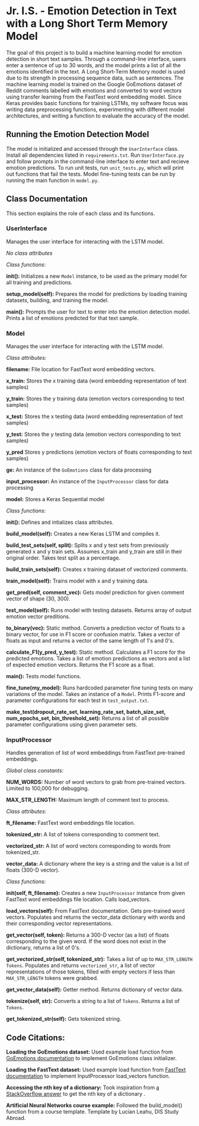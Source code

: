 # Jr. I.S. - Emotion Detection in Text with a Long Short Term Memory Model
The goal of this project is to build a machine learning model for emotion detection in short text samples. Through a command-line interface, users enter a sentence of up to 30 words, and the model prints a list of all the emotions identified in the text. A Long Short-Term Memory model is used due to its strength in processing sequence data, such as sentences. The machine learning model is trained on the Google GoEmotions dataset of Reddit comments labelled with emotions and converted to word vectors using transfer learning from the FastText word embedding model. Since Keras provides basic functions for training LSTMs, my software focus was writing data preprocessing functions, experimenting with different model architectures, and writing a function to evaluate the accuracy of the model.

## Running the Emotion Detection Model
The model is initialized and accessed through the `UserInterface` class. Install all dependencies listed in `requirements.txt`. Run `UserInterface.py` and follow prompts in the command-line interface to enter text and recieve emotion predictions. To run unit tests, run `unit_tests.py`, which will print out functions that fail the tests. Model fine-tuning tests can be run by running the main function in `model.py`.

## Class Documentation
This section explains the role of each class and its functions.

### UserInterface
Manages the user interface for interacting with the LSTM model.

*No class attributes*

*Class functions:* 

**init():** Initializes a new `Model` instance, to be used as the primary model for all training and predictions.

**setup_model(self):** Prepares the model for predictions by loading training datasets, building, and training the model.

**main():** Prompts the user for text to enter into the emotion detection model. Prints a list of emotions predicted for that text sample.

### Model
Manages the user interface for interacting with the LSTM model.

*Class attributes:*

**filename:** File location for FastText word embedding vectors.

**x_train:** Stores the x training data (word embedding representation of text samples) 

**y_train:** Stores the y training data (emotion vectors corresponding to text samples)

**x_test:** Stores the x testing data (word embedding representation of text samples) 

**y_test:** Stores the y testing data (emotion vectors corresponding to text samples)

**y_pred** Stores y predictions (emotion vectors of floats corresponding to text samples)

**ge:** An instance of the `GoEmotions` class for data processing

**input_processor:** An instance of the `InputProcessor` class for data processing

**model:** Stores a Keras Sequential model


*Class functions:*

**init():** Defines and intializes class attributes.

**build_model(self):** Creates a new Keras LSTM and compiles it.

**build_test_sets(self, split):** Splits x and y test sets from previously generated x and y train sets. Assumes x_train and y_train are still in their original order. Takes test split as a percentage.

**build_train_sets(self):** Creates x training dataset of vectorized comments. 

**train_model(self):** Trains model with x and y training data.

**get_pred(self, comment_vec):** Gets model prediction for given comment vector of shape (30, 300).

**test_model(self):** Runs model with testing datasets. Returns array of output emotion vector preditions.

**to_binary(vec):** Static method. Converts a prediction vector of floats to a binary vector, for use in F1 score or confusion matrix. Takes a vector of floats as input and returns a vector of the same length of 1's and 0's.

**calculate_F1(y_pred, y_test):** Static method. Calculates a F1 score for the predicted emotions. Takes a list of emotion predictions as vectors and a list of expected emotion vectors. Returns the F1 score as a float.

**main():** Tests model functions.

**fine_tune(my_model):** Runs hardcoded parameter fine tuning tests on many variations of the model. Takes an instance of a `Model`. Prints F1-score and parameter configurations for each test in `test_output.txt`.

**make_test(dropout_rate_set, learning_rate_set, batch_size_set, num_epochs_set, bin_threshold_set):** Returns a list of all possible parameter configurations using given parameter sets.


### InputProcessor
Handles generation of list of word embeddings from FastText pre-trained embeddings. 

*Global class constants:*

**NUM_WORDS:** Number of word vectors to grab from pre-trained vectors. Limited to 100,000 for debugging.

**MAX_STR_LENGTH:** Maximum length of comment text to process.

*Class attributes:*

**ft_filename:** FastText word embeddings file location.

**tokenized_str:** A list of tokens corresponding to comment text.

**vectorized_str:** A list of word vectors corresponding to words from tokenized_str.

**vector_data:** A dictionary where the key is a string and the value is a list of floats (300-D vector).

*Class functions:*

**init(self, ft_filename):** Creates a new `InputProcessor` instance from given FastText word embeddings file location. Calls load_vectors.

**load_vectors(self):** From FastText documentation. Gets pre-trained word vectors. Populates and returns the vector_data dictionary with words and their corresponding vector representations.

**get_vector(self, token):** Returns a 300-D vector (as a list) of floats corresponding to the given word. If the word does not exist in the dictionary, returns a list of 0's.

**get_vectorized_str(self, tokenized_str):** Takes a list of up to `MAX_STR_LENGTH` `Tokens`. Populates and returns `vectorized_str`, a list of vector representations of those tokens, filled with empty vectors if less than `MAX_STR_LENGTH` tokens were grabbed.

**get_vector_data(self):** Getter method. Returns dictionary of vector data.

**tokenize(self, str):** Converts a string to a list of `Tokens`. Returns a list of `Tokens`.

**get_tokenized_str(self):** Gets tokenized string.


## Code Citations:

**Loading the GoEmotions dataset:** Used example load function from [GoEmotions documentation](https://github.com/tensorflow/models/blob/fa3ba13e2b16782f3b0f483d24f4110877264e61/research/seq_flow_lite/demo/colab/emotion_colab.ipynb) to implement GoEmotions class initializer.

**Loading the FastText dataset:** Used example load function from [FastText documentation](https://fasttext.cc/docs/en/english-vectors.html) to implement InputProcessor load_vectors function.

**Accessing the nth key of a dictionary:** Took inspiration from [a StackOverflow answer](https://stackoverflow.com/questions/16977385/extract-the-nth-key-in-a-python-dictionary/59740280#59740280) to get the nth key of a dictionary .

**Artificial Neural Networks course example:** Followed the build_model() function from a course template. Template by Lucian Leahu, DIS Study Abroad.
